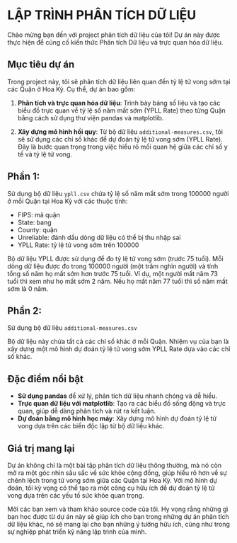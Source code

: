 # LẬP TRÌNH PHÂN TÍCH DỮ LIỆU

Chào mừng bạn đến với project phân tích dữ liệu của tôi! Dự án này được thực hiện để củng cố kiến thức Phân tích Dữ liệu và trực quan hóa dữ liệu. 

## Mục tiêu dự án

Trong project này, tôi sẽ phân tích dữ liệu liên quan đến tỷ lệ tử vong sớm tại các Quận ở Hoa Kỳ. Cụ thể, dự án bao gồm:

1. **Phân tích và trực quan hóa dữ liệu**: Trình bày bảng số liệu và tạo các biểu đồ trực quan về tỷ lệ số năm mất sớm (YPLL Rate) theo từng Quận bằng cách sử dụng thư viện pandas và matplotlib.
  
2. **Xây dựng mô hình hồi quy**: Từ bộ dữ liệu `additional-measures.csv`, tôi sẽ sử dụng các chỉ số khác để dự đoán tỷ lệ tử vong sớm (YPLL Rate). Đây là bước quan trọng trong việc hiểu rõ mối quan hệ giữa các chỉ số y tế và tỷ lệ tử vong.

## Phần 1:

Sử dụng bộ dữ liệu `ypll.csv` chứa tỷ lệ số năm mất sớm trong 100000 người ở mỗi Quận tại Hoa Kỳ với các thuộc tính:

- FIPS: mã quận
- State: bang
- County: quận
- Unreliable: đánh dấu dòng dữ liệu có thể bị thu nhập sai
- YPLL Rate: tỷ lệ tử vong sớm trên 100000

Bộ dữ liệu YPLL được sử dụng để đo tỷ lệ tử vong sớm (trước 75 tuổi). Mỗi dòng dữ liệu được đo trong 100000 người (một trăm nghìn người) và tính tổng số năm họ mất sớm hơn trước 75 tuổi. Ví dụ, một người mất năm 73 tuổi thì xem như họ mất sớm 2 năm. Nếu họ mất năm 77 tuổi thì số năm mất sớm là 0 năm.

## Phần 2: 

Sử dụng bộ dữ liệu `additional-measures.csv`

Bộ dữ liệu này chứa tất cả các chỉ số khác ở mỗi Quận. Nhiệm vụ của bạn là xây dựng một mô hình dự đoán tỷ lệ tử vong sớm YPLL Rate dựa vào các chỉ số khác.

## Đặc điểm nổi bật

- **Sử dụng pandas** để xử lý, phân tích dữ liệu nhanh chóng và dễ hiểu.
- **Trực quan dữ liệu với matplotlib**: Tạo ra các biểu đồ sống động và trực quan, giúp dễ dàng phân tích và rút ra kết luận.
- **Dự đoán bằng mô hình học máy**: Xây dựng mô hình dự đoán tỷ lệ tử vong dựa trên các biến độc lập từ bộ dữ liệu khác.

## Giá trị mang lại

Dự án không chỉ là một bài tập phân tích dữ liệu thông thường, mà nó còn mở ra một góc nhìn sâu sắc về sức khỏe cộng đồng, giúp hiểu rõ hơn về sự chênh lệch trong tử vong sớm giữa các Quận tại Hoa Kỳ. Với mô hình dự đoán, tôi kỳ vọng có thể tạo ra một công cụ hữu ích để dự đoán tỷ lệ tử vong dựa trên các yếu tố sức khỏe quan trọng.

Mời các bạn xem và tham khảo source code của tôi. Hy vọng rằng những gì bạn học được từ dự án này sẽ giúp ích cho bạn trong những dự án phân tích dữ liệu khác, nó sẽ mang lại cho bạn những ý tưởng hữu ích, cũng như trong sự nghiệp phát triển kỹ năng lập trình của mình.
